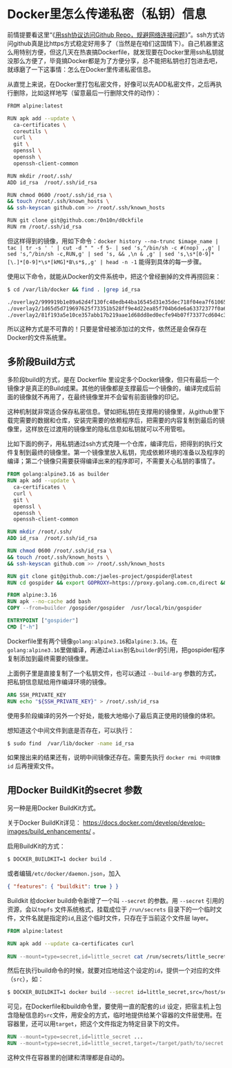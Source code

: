 # Docker里怎么传递私密（私钥）信息

前情提要看这里“《[用ssh协议访问Github Repo，规避网络连接问题](github-ssh.md)》”。ssh方式访问github真是比https方式稳定好用多了（当然是在咱们这国情下）。自己机器里这么用特别方便，但这几天在热衷搞Dockerfile，就发现要在Docker里用ssh私钥就没那么方便了，毕竟搞Docker都是为了方便分享，总不能把私钥也打包进去吧，就琢磨了一下这事情：怎么在Docker里传递私密信息。

从直觉上来说，在Docker里打包私密文件，好像可以先ADD私密文件，之后再执行删除，比如这样地写（留意最后一行删除文件的动作）：
```bash
FROM alpine:latest

RUN apk add --update \
  ca-certificates \
  coreutils \
  curl \
  git \
  openssl \
  openssh \
  openssh-client-common

RUN mkdir /root/.ssh/
ADD id_rsa  /root/.ssh/id_rsa

RUN chmod 0600 /root/.ssh/id_rsa \
&& touch /root/.ssh/known_hosts \
&& ssh-keyscan github.com >> /root/.ssh/known_hosts

RUN git clone git@github.com:/0n10n/d0ckfile
RUN rm /root/.ssh/id_rsa
```

但这样得到的镜像，用如下命令：`docker history --no-trunc $image_name | tac | tr -s ' ' | cut -d " " -f 5- | sed 's,^/bin/sh -c #(nop) ,,g' | sed 's,^/bin/sh -c,RUN,g' | sed 's, && ,\n & ,g' | sed 's,\s*[0-9]*[\.]*[0-9]*\s*[kMG]*B\s*$,,g' | head -n -1`  能得到具体的每一步骤。

使用以下命令，就能从Docker的文件系统中，把这个曾经删掉的文件再捞回来：

```bash
$ cd /var/lib/docker && find . |grep id_rsa

./overlay2/999919b1e89a62d4f130fc48edb44ba16545d31e35dec718f04ea7f61065ae5c/diff/root/.ssh/id_rsa
./overlay2/1d65d5d719697625f73351b528ff9e4d22ea85f704b6de6a63372377f0a686b6/diff/root/.ssh/id_rsa
./overlay2/81f193a5e10ce357abb17b219aae1d68dd8ed0ecfe94b07f73377cd604c3a1fa/diff/root/.ssh/id_rsa
```

所以这种方式是不可靠的！只要是曾经被添加过的文件，依然还是会保存在Docker的文件系统里。

## 多阶段Build方式

多阶段build的方式，是在 Dockerfile 里设定多个Docker镜像，但只有最后一个镜像才是真正的Build成果。其他的镜像都是支撑最后一个镜像的，编译完成后前面的镜像就不再用了，在最终镜像里并不会留有前面镜像的印记。

这种机制就非常适合保存私密信息。譬如把私钥在支撑用的镜像里，从github里下载完需要的数据和仓库，安装完需要的依赖程序后，把需要的内容复制到最后的镜像里，这样放在过渡用的镜像里的隐私信息如私钥就可以不用管啦。

比如下面的例子，用私钥通过ssh方式克隆一个仓库，编译完后，把得到的执行文件复制到最终的镜像里。第一个镜像里放入私钥，完成依赖环境的准备以及程序的编译；第二个镜像只需要获得编译出来的程序即可，不需要关心私钥的事情了。

```dockerfile
FROM golang:alpine3.16 as builder
RUN apk add --update \
  ca-certificates \
  curl \
  git \
  openssl \
  openssh \
  openssh-client-common

RUN mkdir /root/.ssh/
ADD id_rsa  /root/.ssh/id_rsa

RUN chmod 0600 /root/.ssh/id_rsa \
&& touch /root/.ssh/known_hosts \
&& ssh-keyscan github.com >> /root/.ssh/known_hosts

RUN git clone git@github.com:/jaeles-project/gospider@latest
RUN cd gospider && export GOPROXY=https://proxy.golang.com.cn,direct && GO111MODULE=on go build .

FROM alpine:3.16
RUN apk --no-cache add bash
COPY --from=builder /gospider/gospider  /usr/local/bin/gospider

ENTRYPOINT ["gospider"]
CMD ["-h"]
```

Dockerfile里有两个镜像`golang:alpine3.16`和`alpine:3.16`。在`golang:alpine3.16`里做编译，再通过`alias`别名`builder`的引用，把gospider程序复制添加到最终需要的镜像里。

上面例子里是直接复制了一个私钥文件，也可以通过 `--build-arg` 参数的方式，把私钥信息赋给用作编译环境的镜像。
```dockerfile
ARG SSH_PRIVATE_KEY
RUN echo "${SSH_PRIVATE_KEY}" > /root/.ssh/id_rsa
```
使用多阶段编译的另外一个好处，能极大地缩小了最后真正使用的镜像的体积。

想知道这个中间文件到底是否存在，可以执行：
```bash
$ sudo find  /var/lib/docker -name id_rsa
```
如果搜出来的结果还有，说明中间镜像还存在。需要先执行 `docker rmi 中间镜像id` 后再搜索文件。


## 用Docker BuildKit的secret 参数

另一种是用Docker BuildKit方式。

关于Docker BuildKit详见： https://docs.docker.com/develop/develop-images/build_enhancements/ 。

启用BuildKit的方式：

```bash
$ DOCKER_BUILDKIT=1 docker build .
```
或者编辑` /etc/docker/daemon.json `，加入
```json
{ "features": { "buildkit": true } }
```
Buildkit 给docker build命令新增了一个叫 `--secret` 的参数。用  `--secret`  引用的资源，会以`tmpfs` 文件系统格式，挂载成位于 `/run/secrets` 目录下的一个临时文件，文件名就是指定的`id`,且这个临时文件，只存在于当前这个文件层 layer。
```dockerfile
FROM alpine:latest

RUN apk add --update ca-certificates curl
  
RUN --mount=type=secret,id=little_secret cat /run/secrets/little_secret

```

然后在执行build命令的时候，就要对应地给这个设定的`id`，提供一个对应的文件（`src`），如：

```bash
$ DOCKER_BUILDKIT=1 docker build --secret id=little_secret,src=/host/secret/file/path .
```

可见，在Dockerfile和build命令里，要使用一直的配套的`id` 设定，把宿主机上包含隐秘信息的`src`文件，用安全的方式，临时地提供给某个容器的文件层使用。在容器里，还可以用`target`，把这个文件指定为特定目录下的文件。

```dockerfile
RUN --mount=type=secret,id=little_secret ...
RUN --mount=type=secret,id=little_secret,target=/target/path/to/secret ...
```

这种文件在容器里的创建和清理都是自动的。

